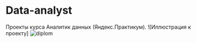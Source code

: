 # Data-analyst
Проекты курса Аналитик данных (Яндекс.Практикум).
![Иллюстрация к проекту]
![diplom](https://github.com/aznaur-arkelov/Data-analyst/assets/74154149/08334457-eace-44b6-b664-3c71631386c3)
